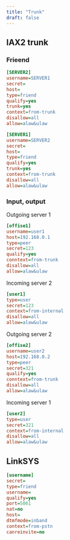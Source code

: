 ```yaml
---
title: "Trunk"
draft: false
---
```


## IAX2 trunk

### Frieend

```ini
[SERVER2]
username=SERVER1
secret=
host=
type=friend
qualify=yes
trunk=yes
context=from-trunk
disallow=all
allow=alaw&ulaw
```

```ini
[SERVER1]
username=SERVER2
secret=
host=
type=friend
qualify=yes
trunk=yes
context=from-trunk
disallow=all
allow=alaw&ulaw
```

### Input, output

Outgoing server 1

```ini
[offise1]
username=user1
host=192.168.0.1
type=peer
secret=123
qualify=yes
conntext=from-trunk
disallow=all
allow=alaw&ulaw
```

Incoming server 2

```ini
[user1]
type=user
secret=123
context=from-internal
disallow=all
allow=alaw&ulaw
```

Outgoing server 2

```ini
[offise2]
username=user2
host=192.168.0.2
type=peer
secret=321
qualify=yes
conntext=from-trunk
disallow=all
allow=alaw&ulaw
```

Incoming server 1

```ini
[user2]
type=user
secret=321
context=from-internal
disallow=all
allow=alaw&ulaw
```

## LinkSYS

```ini
[username]
secret=
type=friend
username=
qualify=yes
port=5061
nat=no
host=
dtmfmode=inband
context=from-pstn
canreinvite=no
```
